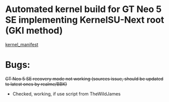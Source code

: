 # Automated kernel build for GT Neo 5 SE implementing KernelSU-Next root (GKI method)

[kernel_manifest](https://github.com/tonyst2/kernel_manifest)

# Bugs:

~~GT Neo 5 SE recovery mode not working (sources issue, should be updated to latest ones by realme/BBK)~~
  - Checked, working, if use script from TheWildJames
